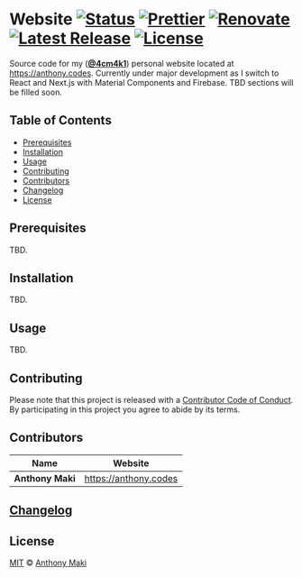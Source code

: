 # Website [![Status](https://img.shields.io/website-up-down-green-red/https/anthony.codes.svg?label=status&style=flat-square)](https://anthony.codes) [![Prettier](https://img.shields.io/badge/code_style-prettier-ff69b4.svg?style=flat-square)](https://prettier.io/) [![Renovate](https://img.shields.io/badge/renovate-enabled-1f8ceb.svg?style=flat-square)](https://renovatebot.com/) [![Latest Release](https://img.shields.io/github/release/4cm4k1/website/all.svg?style=flat-square)](https://github.com/4cm4k1/website/releases) [![License](https://img.shields.io/github/license/4cm4k1/website.svg?style=flat-square)](license)

Source code for my ([**@4cm4k1**](https://github.com/4cm4k1)) personal website located at <https://anthony.codes>. Currently under major development as I switch to React and Next.js with Material Components and Firebase. TBD sections will be filled soon.

## Table of Contents

- [Prerequisites](#prerequisites)
- [Installation](#installation)
- [Usage](#usage)
- [Contributing](#contributing)
- [Contributors](#contributors)
- [Changelog](#changelog)
- [License](#license)

## Prerequisites

TBD.

## Installation

TBD.

## Usage

TBD.

## Contributing

Please note that this project is released with a [Contributor Code of Conduct](code-of-conduct.md). By participating in this project you agree to abide by its terms.

## Contributors

| Name             | Website                 |
| ---------------- | ----------------------- |
| **Anthony Maki** | <https://anthony.codes> |

## [Changelog](changelog.md)

## License

[MIT](license) © [Anthony Maki](https://anthony.codes)
